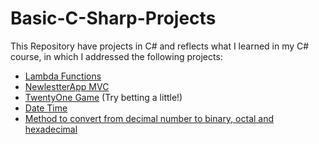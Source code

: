 # Basic-C-Sharp-Projects
This Repository have projects in C# and reflects what I learned in my C# course, in which I addressed the following projects:

 - [Lambda Functions](https://github.com/jccstgo/Basic-C-Sharp-Projects/tree/main/Lambda)
 - [NewlestterApp MVC](https://github.com/jccstgo/Basic-C-Sharp-Projects/tree/main/NewlestterAppMVC)
 - [TwentyOne Game](https://github.com/jccstgo/Basic-C-Sharp-Projects/tree/main/TwentyOne) (Try betting a little!)
 - [Date Time](https://github.com/jccstgo/Basic-C-Sharp-Projects/tree/main/DateTime) 
 - [Method to convert from decimal number to binary, octal and hexadecimal](https://github.com/jccstgo/Basic-C-Sharp-Projects/tree/main/Methods) 

 

